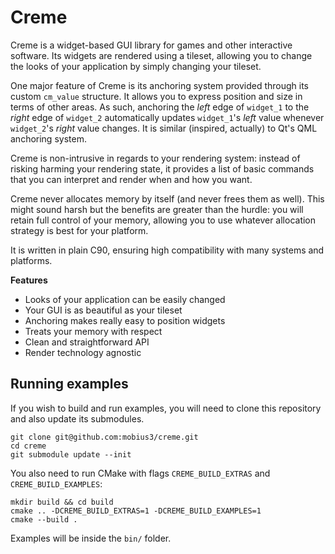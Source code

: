 # Creme

Creme is a widget-based GUI library for games and other interactive software.
Its widgets are rendered using a tileset, allowing you to change the
looks of your application by simply changing your tileset.

One major feature of Creme is its anchoring system provided through its custom
`cm_value` structure. It allows you to express position and size
in terms of other areas. As such, anchoring the *left* edge of `widget_1`
to the *right* edge of `widget_2` automatically updates `widget_1`'s *left*
value whenever `widget_2`'s *right* value changes. It is similar (inspired,
actually) to Qt's QML anchoring system.

Creme is non-intrusive in regards to your rendering system: instead
of risking harming your rendering state, it provides a list of basic commands
that you can interpret and render when and how you want.

Creme never allocates memory by itself (and never frees them as well). This
might sound harsh but the benefits are greater than the hurdle:
you will retain full control of your memory, allowing
you to use whatever allocation strategy is best for your platform.

It is written in plain C90, ensuring high compatibility with many systems and
platforms.

**Features**

- Looks of your application can be easily changed
- Your GUI is as beautiful as your tileset
- Anchoring makes really easy to position widgets
- Treats your memory with respect
- Clean and straightforward API
- Render technology agnostic

## Running examples

If you wish to build and run examples, you will need to clone this repository
and also update its submodules.

```
git clone git@github.com:mobius3/creme.git
cd creme
git submodule update --init
```

You also need to run CMake with flags `CREME_BUILD_EXTRAS`
and `CREME_BUILD_EXAMPLES`:

```
mkdir build && cd build
cmake .. -DCREME_BUILD_EXTRAS=1 -DCREME_BUILD_EXAMPLES=1
cmake --build .
```

Examples will be inside the `bin/` folder.